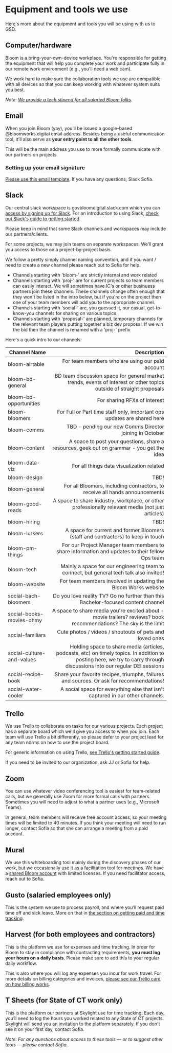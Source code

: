 # Equipment and tools we use

Here's more about the equipment and tools you will be using with us to GSD. 

## Computer/hardware
Bloom is a bring-your-own-device workplace. You're responsible for getting the equipment that will help you complete your work and participate fully in our remote work environment (e.g., you'll need a web cam). 

We work hard to make sure the collaboration tools we use are compatible with all devices so that you can keep working with whatever system suits you best.

*Note: [We provide a tech stipend for all salaried Bloom folks](https://bloom-handbook.readthedocs.io/en/latest/03-policies/benefits/).*

## Email
When you join Bloom (yay), you’ll be issued a google-based @bloomworks.digital email address. Besides being a useful communication tool, it’ll also serve as **your entry point to all the other tools**. 

This will be the main address you use to more formally communicate with our partners on projects. 

### Setting up your email signature
[Please use this email template](https://docs.google.com/document/d/1RaK-lQacImYNa-fyfDrY5iIvU5X7gSm1bq0ilfa1tBI/edit?usp=sharing). If you have any questions, Slack Sofia. 

## Slack
Our central slack workspace is govbloomdigital.slack.com which you can [access by signing up for Slack](https://join.slack.com/t/govbloomdigital/signup). For an introduction to using Slack, [check out Slack's guide to getting started](https://slack.com/help/articles/218080037-Getting-started-for-new-members).

Please keep in mind that some Slack channels and workspaces may include our partners/clients. 

For some projects, we may join teams on separate workspaces. We’ll grant you access to those on a project-by-project basis.

We follow a pretty simply channel naming convention, and if you want / need to create a new channel please reach out to Sofia for help. 
- Channels starting with 'bloom-' are strictly internal and work related
- Channels starting with 'proj-' are for current projects so team members can easily interact. We will sometimes have IC's or other businuess partners join these channels. These channels change often enough that they won't be listed in the intro below, but if you're on the project then one of your team members will add you to the appropriate channel. 
- Channels starting with 'social-' are, you guessed it, our casual, get-to-know-you channels for sharing on various topics
- Channels starting with 'proposal-' are planned, temporary channels for the relevant team players putting together a biz dev proposal. If we win the bid then the channel is renamed with a 'proj-' prefix

Here's a quick intro to our channels:

| Channel Name        | Description           |
| ------------- | -------------:| 
| bloom-airtable      | For team members who are using our paid account | 
| bloom-bd-general      | BD team discussion space for general market trends, events of interest or other topics outside of straight proposals      |  
| bloom-bd-opportunities | For sharing RFXs of interest      | 
| bloom-bloomers      | For Full or Part time staff only, important ops updates are shared here | 
| bloom-comms      | TBD - pending our new Comms Director joining in October      |  
| bloom-content | A space to post your questions, share a resources, geek out on grammar - you get the idea      | 
| bloom-data-viz      | For all things data visualization related | 
| bloom-design      | TBD!     |  
| bloom-general | For all Bloomers, including contractors, to receive all hands announcements      | 
| bloom-good-reads      | A space to share industry, workplace, or other professionally relevant media (not just articles) | 
| bloom-hiring      | TBD!      |  
| bloom-lurkers | A space for current and former Bloomers (staff and contractors) to keep in touch      | 
| bloom-pm-things      | For our Project Manager team members to share information and updates to their fellow Ops team | 
| bloom-tech     | Mainly a space for our engineering team to connect, but general tech talk also invited!      |  
| bloom-website      | For team members involved in updating the Bloom Works website      |  
| social-bach-bloomers | Do you love reality TV? Go no further than this Bachelor-focused content channel      |
| social-books-movies-ohmy      | A space to share media you're excited about - movie trailers? reviews? book recommendations? The sky is the limit | 
| social-familiars      | Cute photos / videos / shoutouts of pets and loved ones      |  
| social-culture-and-values | Holding space to share media (articles, podcasts, etc) on timely topics. In addition to posting here, we try to carry through discussions into our regular DEI sessions      | 
| social-recipe-book      | Share your favorite recipes, triumphs, failures and sources. Or ask for recommendations! | 
| social-water-cooler      | A social space for everything else that isn't captured in our other channels.      |  



## Trello
We use Trello to collaborate on tasks for our various projects. Each project has a separate board which we'll give you access to when you join. Each team will use Trello a bit differently, so please defer to your project lead for any team norms on how to use the project board. 

For generic information on using Trello, [see Trello's getting started guide](https://trello.com/en-US/guide/trello-101).

If you need to be invited to our organization, ask JJ or Sofia for help. 

## Zoom
You can use whatever video conferencing tool is easiest for team-related calls, but we generally use Zoom for more formal calls with partners. Sometimes you will need to adjust to what a partner uses (e.g., Microsoft Teams).

In general, team members will receive free account access, so your meeting times will be limited to 40 minutes. If you think your meeting will need to run longer, contact Sofia so that she can arrange a meeting from a paid account. 

## Mural
We use this whiteboarding tool mainly during the discovery phases of our work, but we occasionally use it as a facilitation tool for meetings. 
We have a [shared Bloom account](https://app.mural.co/t/bloom5049) with limited licenses. If you need facilitator access, reach out to Sofia. 

## Gusto (salaried employees only)
This is the system we use to process payroll, and where you’ll request paid time off and sick leave. More on that in [the section on getting paid and time tracking](https://bloom-handbook.readthedocs.io/en/latest/02-tools-for-work/Getting-paid-and-time-tracking/). 

## Harvest (for both employees and contractors)
This is the platform we use for expenses and time tracking. In order for Bloom to stay in compliance with contracting requirements, **you must log your hours on a daily basis**. Please make sure to add this to your regular daily workflow. 

This is also where you will log any expenses you incur for work travel. For more details on billing categories and invoices, [please see our Trello card on how billing works](https://trello.com/c/MDeCS2Sd). 

## T Sheets (for State of CT work only)
This is the platform our partners at Skylight use for time tracking. Each day, you’ll need to log the hours you worked related to any State of CT projects.
Skylight will send you an invitation to the platform separately. If you don't see it on your first day, contact Sofia. 

*Note: For any questions about access to these tools — or to suggest other tools — please contact Sofia.*
